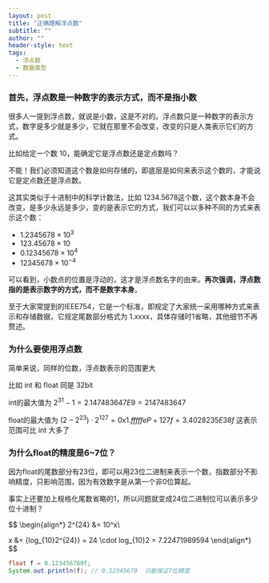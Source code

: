 ```yaml
---
layout: post
title: "正确理解浮点数"
subtitle: ""
author: ""
header-style: text
tags:
  - 浮点数
  - 数据类型
---
```




### 首先，浮点数是一种数字的表示方式，而不是指小数

很多人一提到浮点数，就说是小数，这是不对的。浮点数只是一种数字的表示方式，数字是多少就是多少，它就在那里不会改变，改变的只是人类表示它们的方式。

比如给定一个数 10，能确定它是浮点数还是定点数吗？

不能！我们必须知道这个数是如何存储的，即底层是如何来表示这个数的，才能说它是定点数还是浮点数。

这其实类似于十进制中的科学计数法，比如 1234.5678这个数，这个数本身不会改变，是多少永远是多少，变的是表示它的方式，我们可以以多种不同的方式来表示这个数：

- $1.2345678 \times 10^3$
- $123.45678 \times 10$
- $0.12345678 \times 10^4$
- $12345678 \times 10^{-4}$

可以看到，小数点的位置是浮动的，这才是浮点数名字的由来。**再次强调，浮点数指的是表示数字的方式，而不是数字本身**。

至于大家常提到的IEEE754，它是一个标准，即规定了大家统一采用哪种方式来表示和存储数据，它规定尾数部分格式为 1.xxxx，具体存储时1省略，其他细节不再赘述。





### 为什么要使用浮点数

简单来说，同样的位数，浮点数表示的范围更大

比如 int 和 float 同是 32bit

int的最大值为 $2^{31}-1 = 2.147483647E9 = 2147483647$

float的最大值为 $(2-2^{23})\cdot2^{127} = 0\mbox{x}1.fffffeP+127f = 3.4028235E38f$ 		这表示范围可比 int 大多了





### 为什么float的精度是6~7位？

因为float的尾数部分有23位，即可以用23位二进制来表示一个数，指数部分不影响精度，只影响范围，因为有效数字是从第一个非0位算起。

事实上还要加上规格化尾数省略的1，所以问题就变成24位二进制位可以表示多少位十进制？

$$
\begin{align*}
2^{24}  &= 10^x\\

x  &= {log_{10}2^{24}} = 24 \cdot log_{10}2 = 7.22471989594
\end{align*}
$$

```java
float f = 0.123456789f;
System.out.println(f); // 0.12345679  只能保证7位精度
```
